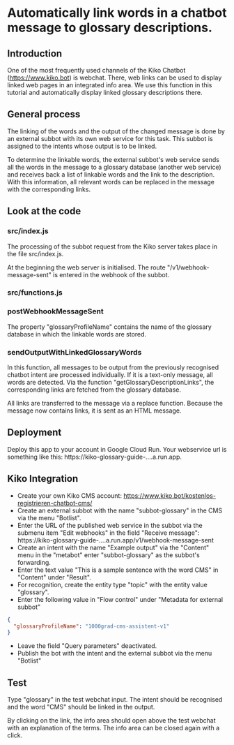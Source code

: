 # Automatically link words in a chatbot message to glossary descriptions.
## Introduction
One of the most frequently used channels of the Kiko Chatbot (https://www.kiko.bot) is webchat. There, web links can be used to display linked web pages in an integrated info area.
We use this function in this tutorial and automatically display linked glossary descriptions there.

## General process
The linking of the words and the output of the changed message is done by an external subbot with its own web service for this task. This subbot is assigned to the intents whose output is to be linked.

To determine the linkable words, the external subbot's web service sends all the words in the message to a glossary database (another web service) and receives back a list of linkable words and the link to the description. With this information, all relevant words can be replaced in the message with the corresponding links. 

## Look at the code

### src/index.js

The processing of the subbot request from the Kiko server takes place in the file src/index.js.

At the beginning the web server is initialised.
The route "/v1/webhook-message-sent" is entered in the webhook of the subbot.

### src/functions.js

### postWebhookMessageSent
The property "glossaryProfileName" contains the name of the glossary database in which the linkable words are stored.

### sendOutputWithLinkedGlossaryWords
In this function, all messages to be output from the previously recognised chatbot intent are processed individually. If it is a text-only message, all words are detected. Via the function "getGlossaryDescriptionLinks", the corresponding links are fetched from the glossary database.

All links are transferred to the message via a replace function. Because the message now contains links, it is sent as an HTML message.

## Deployment
Deploy this app to your account in Google Cloud Run. Your webservice url is something like this: https://kiko-glossary-guide-....a.run.app.

## Kiko Integration
- Create your own Kiko CMS account: https://www.kiko.bot/kostenlos-registrieren-chatbot-cms/
- Create an external subbot with the name "subbot-glossary" in the CMS via the menu "Botlist". 
- Enter the URL of the published web service in the subbot via the submenu item "Edit webhooks" in the field "Receive message": https://kiko-glossary-guide-....a.run.app/v1/webhook-message-sent
- Create an intent with the name "Example output" via the "Content" menu in the "metabot" enter "subbot-glossary" as the subbot's forwarding.
- Enter the text value "This is a sample sentence with the word CMS" in "Content" under "Result".
- For recognition, create the entity type "topic" with the entity value "glossary".
- Enter the following value in "Flow control" under "Metadata for external subbot"
```json
{
  "glossaryProfileName": "1000grad-cms-assistent-v1"
}
```
- Leave the field "Query parameters" deactivated.
- Publish the bot with the intent and the external subbot via the menu "Botlist"

## Test
Type "glossary" in the test webchat input. The intent should be recognised and the word "CMS" should be linked in the output.

By clicking on the link, the info area should open above the test webchat with an explanation of the terms. The info area can be closed again with a click.
